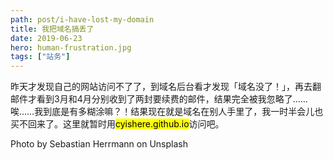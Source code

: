 ```yaml
---
path: post/i-have-lost-my-domain
title: 我把域名搞丢了
date: 2019-06-23
hero: human-frustration.jpg
tags: ["站务"]
---
```


昨天才发现自己的网站访问不了了，到域名后台看才发现「域名没了！」，再去翻邮件才看到3月和4月分别收到了两封要续费的邮件，结果完全被我忽略了……唉……我到底是有多糊涂嘛？！结果现在就是域名在别人手里了，我一时半会儿也买不回来了。这里就暂时用<mark>cyishere.github.io</mark>访问吧。

<span class="uk-text-muted">Photo by Sebastian Herrmann on Unsplash</span>
